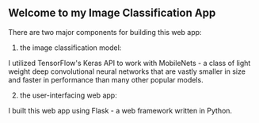 ## Welcome to my Image Classification App

There are two major components for building this web app:  

1. the image classification model: 

I utilized TensorFlow's Keras API to work with MobileNets - a class of light weight deep convolutional neural networks that are vastly smaller in size and faster in performance than many other popular models.

2. the user-interfacing web app:

I built this web app using Flask - a web framework written in Python.
